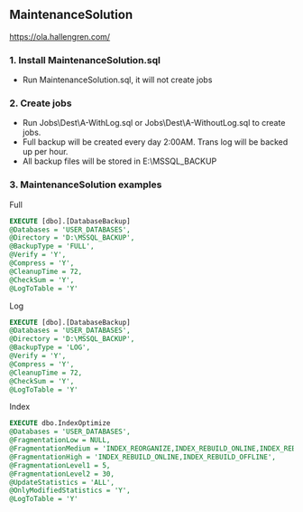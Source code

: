 ## MaintenanceSolution

https://ola.hallengren.com/

### 1. Install MaintenanceSolution.sql

- Run MaintenanceSolution.sql, it will not create jobs

### 2. Create jobs

- Run Jobs\Dest\A-WithLog.sql or Jobs\Dest\A-WithoutLog.sql to create jobs. 
- Full backup will be created every day 2:00AM. Trans log will be backed up per hour. 
- All backup files will be stored in E:\MSSQL_BACKUP

### 3. MaintenanceSolution examples

Full

```sql
EXECUTE [dbo].[DatabaseBackup]
@Databases = 'USER_DATABASES',
@Directory = 'D:\MSSQL_BACKUP',
@BackupType = 'FULL',
@Verify = 'Y',
@Compress = 'Y',
@CleanupTime = 72,
@CheckSum = 'Y',
@LogToTable = 'Y'
```

Log

```sql
EXECUTE [dbo].[DatabaseBackup]
@Databases = 'USER_DATABASES',
@Directory = 'D:\MSSQL_BACKUP',
@BackupType = 'LOG',
@Verify = 'Y',
@Compress = 'Y',
@CleanupTime = 72,
@CheckSum = 'Y',
@LogToTable = 'Y'
```

Index

```sql
EXECUTE dbo.IndexOptimize
@Databases = 'USER_DATABASES',
@FragmentationLow = NULL,
@FragmentationMedium = 'INDEX_REORGANIZE,INDEX_REBUILD_ONLINE,INDEX_REBUILD_OFFLINE',
@FragmentationHigh = 'INDEX_REBUILD_ONLINE,INDEX_REBUILD_OFFLINE',
@FragmentationLevel1 = 5,
@FragmentationLevel2 = 30,
@UpdateStatistics = 'ALL',
@OnlyModifiedStatistics = 'Y',
@LogToTable = 'Y'
```
